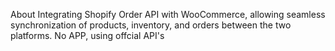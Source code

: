 About
Integrating Shopify Order API with WooCommerce, allowing seamless synchronization of products, inventory, and orders between the two platforms.
No APP, using offcial API's
